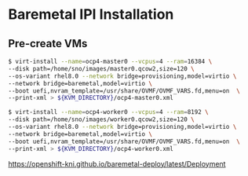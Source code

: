 # Baremetal IPI Installation

## Pre-create VMs

~~~bash
$ virt-install --name=ocp4-master0 --vcpus=4 --ram=16384 \
--disk path=/home/sno/images/master0.qcow2,size=120 \
--os-variant rhel8.0 --network bridge=provisioning,model=virtio \
--network bridge=baremetal,model=virtio \
--boot uefi,nvram_template=/usr/share/OVMF/OVMF_VARS.fd,menu=on  \
--print-xml > ${KVM_DIRECTORY}/ocp4-master0.xml

$ virt-install --name=ocp4-worker0 --vcpus=4 --ram=8192 \
--disk path=/home/sno/images/worker0.qcow2,size=120 \
--os-variant rhel8.0 --network bridge=provisioning,model=virtio \
--network bridge=baremetal,model=virtio \
--boot uefi,nvram_template=/usr/share/OVMF/OVMF_VARS.fd,menu=on  \
--print-xml > ${KVM_DIRECTORY}/ocp4-worker0.xml

~~~

<https://openshift-kni.github.io/baremetal-deploy/latest/Deployment>
